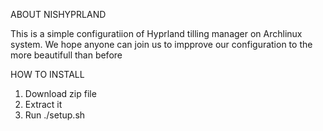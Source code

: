 ABOUT NISHYPRLAND

This is a simple configuratiion of Hyprland tilling manager on Archlinux system. We hope anyone can join us to impprove our configuration to the more beautifull than before

HOW TO INSTALL
1. Download zip file
2. Extract it
3. Run ./setup.sh
